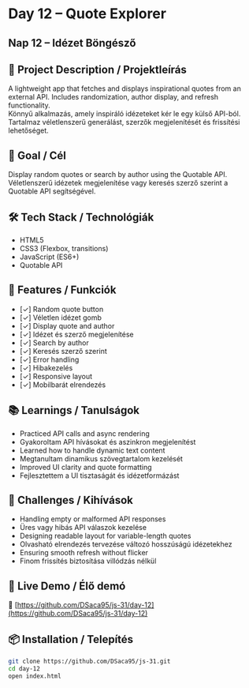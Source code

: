 # Day 12 – Quote Explorer  
## Nap 12 – Idézet Böngésző

## 📄 Project Description / Projektleírás  
A lightweight app that fetches and displays inspirational quotes from an external API. Includes randomization, author display, and refresh functionality.  
Könnyű alkalmazás, amely inspiráló idézeteket kér le egy külső API-ból. Tartalmaz véletlenszerű generálást, szerzők megjelenítését és frissítési lehetőséget.

## 🧠 Goal / Cél  
Display random quotes or search by author using the Quotable API.  
Véletlenszerű idézetek megjelenítése vagy keresés szerző szerint a Quotable API segítségével.

## 🛠️ Tech Stack / Technológiák  
- HTML5  
- CSS3 (Flexbox, transitions)  
- JavaScript (ES6+)  
- Quotable API

## 🎯 Features / Funkciók  
- [✓] Random quote button  
- [✓] Véletlen idézet gomb  
- [✓] Display quote and author  
- [✓] Idézet és szerző megjelenítése  
- [✓] Search by author  
- [✓] Keresés szerző szerint  
- [✓] Error handling  
- [✓] Hibakezelés  
- [✓] Responsive layout  
- [✓] Mobilbarát elrendezés

## 📚 Learnings / Tanulságok  
- Practiced API calls and async rendering  
- Gyakoroltam API hívásokat és aszinkron megjelenítést  
- Learned how to handle dynamic text content  
- Megtanultam dinamikus szövegtartalom kezelését  
- Improved UI clarity and quote formatting  
- Fejlesztettem a UI tisztaságát és idézetformázást

## 🧩 Challenges / Kihívások  
- Handling empty or malformed API responses  
- Üres vagy hibás API válaszok kezelése  
- Designing readable layout for variable-length quotes  
- Olvasható elrendezés tervezése változó hosszúságú idézetekhez  
- Ensuring smooth refresh without flicker  
- Finom frissítés biztosítása villódzás nélkül

## 🚀 Live Demo / Élő demó
🔗 [https://github.com/DSaca95/js-31/day-12](https://github.com/DSaca95/js-31/day-12)

## 📦 Installation / Telepítés
```bash
git clone https://github.com/DSaca95/js-31.git
cd day-12
open index.html